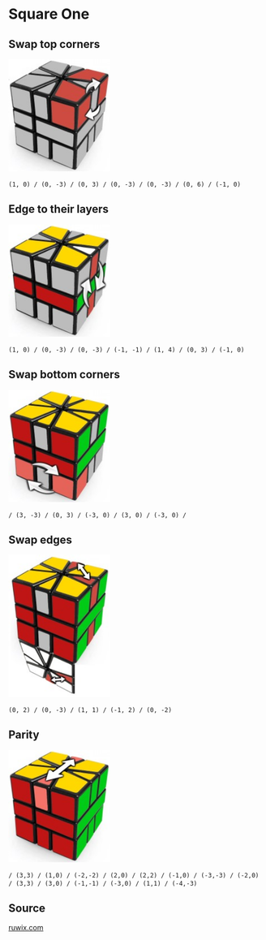 # Square One

## Swap top corners

<img src="/images/square-one-1.jpg" width="200"/>

    (1, 0) / (0, -3) / (0, 3) / (0, -3) / (0, -3) / (0, 6) / (-1, 0)

## Edge to their layers

<img src="/images/square-one-2.jpg" width="200"/>

    (1, 0) / (0, -3) / (0, -3) / (-1, -1) / (1, 4) / (0, 3) / (-1, 0)

## Swap bottom corners

<img src="/images/square-one-3.jpg" width="200"/>

    / (3, -3) / (0, 3) / (-3, 0) / (3, 0) / (-3, 0) /

## Swap edges

<img src="/images/square-one-4.jpg" width="200"/>

    (0, 2) / (0, -3) / (1, 1) / (-1, 2) / (0, -2)

## Parity

<img src="/images/square-one-5.jpg" width="200"/>

    / (3,3) / (1,0) / (-2,-2) / (2,0) / (2,2) / (-1,0) / (-3,-3) / (-2,0) / (3,3) / (3,0) / (-1,-1) / (-3,0) / (1,1) / (-4,-3)

## Source

[ruwix.com](https://ruwix.com/twisty-puzzles/square-1-back-to-square-one/)
